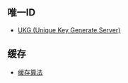 ## 唯一ID
- [UKG (Unique Key Generate Server)](http://www.oschina.net/p/ukg)

## 缓存
- [缓存算法](http://www.leexiang.com/cache-algorithm)
